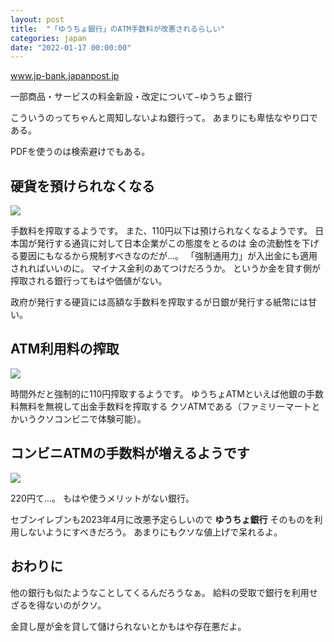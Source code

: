 ```yaml
---
layout: post
title:  "「ゆうちょ銀行」のATM手数料が改悪されるらしい"
categories: japan
date: "2022-01-17 00:00:00"
---
```



<div class="card">
  <a href="https://www.jp-bank.japanpost.jp/news/2021/news_id001686.html"></a>
  <div class="card__header">
    <a href="https://www.jp-bank.japanpost.jp/news/2021/news_id001686.html">www.jp-bank.japanpost.jp</a>
  </div>
  <div class="card__image">
    <img src="">
  </div>
  <div class="card__title">
    <p>一部商品・サービスの料金新設・改定について−ゆうちょ銀行</p>
  </div>
  <div class="card__description">
    <p></p>
  </div>
</div>


こういうのってちゃんと周知しないよね銀行って。
あまりにも卑怯なやり口である。

PDFを使うのは検索避けでもある。

## 硬貨を預けられなくなる


<div class="trim">
  <div class="trim__item">
    <a href="{{ site.url }}/assets/images/2022-01-17-report/15-35-35.png">
      <img class="one" src="{{ site.url }}/assets/thumbnail/2022-01-17-report/15-35-35.png">
    </a>
  </div>
</div>


手数料を搾取するようです。
また、110円以下は預けられなくなるようです。
日本国が発行する通貨に対して日本企業がこの態度をとるのは
金の流動性を下げる要因にもなるから規制すべきなのだが...。 
「強制通用力」が入出金にも適用されればいいのに。
マイナス金利のあてつけだろうか。
というか金を貸す側が搾取される銀行ってもはや価値がない。

政府が発行する硬貨には高額な手数料を搾取するが日銀が発行する紙幣には甘い。

## ATM利用料の搾取


<div class="trim">
  <div class="trim__item">
    <a href="{{ site.url }}/assets/images/2022-01-17-report/15-38-08.png">
      <img class="one" src="{{ site.url }}/assets/thumbnail/2022-01-17-report/15-38-08.png">
    </a>
  </div>
</div>


時間外だと強制的に110円搾取するようです。
ゆうちょATMといえば他銀の手数料無料を無視して出金手数料を搾取する
クソATMである（ファミリーマートとかいうクソコンビニで体験可能）。

## コンビニATMの手数料が増えるようです


<div class="trim">
  <div class="trim__item">
    <a href="{{ site.url }}/assets/images/2022-01-17-report/15-43-24.png">
      <img class="one" src="{{ site.url }}/assets/thumbnail/2022-01-17-report/15-43-24.png">
    </a>
  </div>
</div>


220円て...。
もはや使うメリットがない銀行。

セブンイレブンも2023年4月に改悪予定らしいので **ゆうちょ銀行** そのものを利用しないようにすべきだろう。
あまりにもクソな値上げで呆れるよ。

## おわりに

他の銀行も似たようなことしてくるんだろうなぁ。
給料の受取で銀行を利用せざるを得ないのがクソ。

金貸し屋が金を貸して儲けられないとかもはや存在悪だよ。

